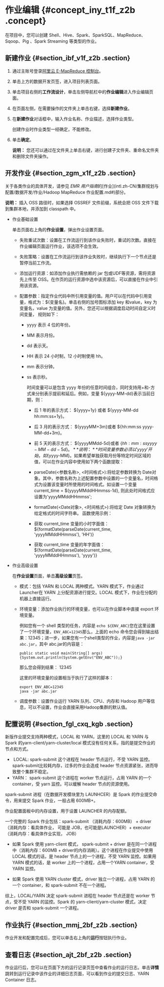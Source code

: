 # 作业编辑 {#concept_iny_t1f_z2b .concept}

在项目中，您可以创建 Shell、Hive、Spark、SparkSQL、MapReduce、Sqoop、Pig 、Spark Streaming 等类型的作业。

## 新建作业 {#section_ibf_v1f_z2b .section}

1.  通过主账号登录[阿里云 E-MapReduce 控制台](https://emr.console.aliyun.com/console)。
2.  单击上方的数据开发页签，进入项目列表页面。
3.  单击项目右侧的**工作流设计**，单击左侧导航栏中的**作业编辑**进入作业编辑页面。
4.  在页面左侧，在需要操作的文件夹上单击右键，选择**新建作业**。
5.  在**新建作业**对话框中，输入作业名称、作业描述，选择作业类型。

    创建作业时作业类型一经确定，不能修改。

6.  单击**确定**。

    **说明：** 您还可以通过在文件夹上单击右键，进行创建子文件夹、重命名文件夹和删除文件夹操作。


## 开发作业 {#section_zgm_x1f_z2b .section}

关于各类作业的具体开发，请参见 *EMR 用户指南*的[作业](intl.zh-CN/集群规划与配置/数据开发/作业/Hadoop MapReduce 作业配置.md#)部分。

**说明：** 插入 OSS 路径时，如果选择 OSSREF 文件前缀，系统会把 OSS 文件下载到集群本地，并添加到 classpath 中。

-   作业基础设置

    单击页面右上角的**作业设置**，弹出作业设置页面。

    -   失败重试次数：设置在工作流运行到该作业失败时，重试的次数。直接在作业编辑页面运行作业，该选项不会生效。
    -   失败策略：设置在工作流运行到该作业失败时，继续执行下一个节点还是暂停当前工作流。
    -   添加运行资源：如添加作业执行需依赖的 jar 包或UDF等资源，需将资源先上传至 OSS。在作页的运行资源中选中该资源后，可以直接在作业中引用该资源。
    -   配置参数：指定作业代码中所引用变量的值。用户可以在代码中引用变量，格式为：$\{变量名\}。单击右侧的加号图标添加 key 和value，key 为变量名，value 为变量的值。另外，您还可以根据调度启动时间自定义时间变量， 规则如下：

        -   yyyy 表示 4 位的年份。
        -   MM 表示月份。
        -   dd 表示天。
        -   HH 表示 24 小时制，12 小时制使用 hh。
        -   mm 表示分钟。
        -   ss 表示秒。

            时间变量可以是包含 yyyy 年份的任意时间组合，同时支持用+和-方式来分别表示提前和延后。例如，变量 $\{yyyy-MM-dd\}表示当前日期，则：

            -   后 1 年的表示方式： $\{yyyy+1y\} 或者 $\{yyyy-MM-dd hh:mm:ss+1y\}。
            -   后 3 月的表示方式： $\{yyyyMM+3m\}或者 $\{hh:mm:ss yyyy-MM-dd+3m\}。
            -   前 5 天的表示方式： $\{yyyyMMdd-5d\}或者 $\{hh:mm:ss yyyy-MM-dd-5d\}。
            **说明：** 时间变量参数必须以'yyyy'开始，如$\{yyyy-MM\}。如果希望单独获取月份等特定时间区域的值，可以在作业内容中使用如下两个函数提取：

            -   parseDate\(<参数名称\>, <时间格式\>\):将给定参数转换为 Date对象。其中，参数名称为上述配置参数中设置的一个变量名，时间格式为设置该变量时所使用的时间格式。如设置一个变量 current\_time = $\{yyyyMMddHHmmss-1d\}, 则此处时间格式应设置为'yyyyMMddHHmmss';
            -   formatDate\(<Date对象\>, <时间格式\>\):将给定 Date 对象转换为给定格式的时间字符串。
            函数使用示例：

            -   获取 current\_time 变量的小时字面值：$\{formatDate\(parseDate\(current\_time, 'yyyyMMddHHmmss'\), 'HH'\)\}
            -   获取 current\_time 变量的年字面值：$\{formatDate\(parseDate\(current\_time, 'yyyyMMddHHmmss'\), 'yyyy'\)\}
-   作业高级设置

    在**作业设置**页面，单击**高级设置**页签。

    -   模式：包括 YARN 和 LOCAL 两种模式。YARN 模式下，作业通过 Launcher在 YARN 上分配资源进行提交。LOCAL 模式下，作业在分配的机器上直接运行。
    -   环境变量：添加作业执行的环境变量，也可以在作业脚本中直接 export 环境变量。

        例如您有一个 shell 类型的任务，内容是 `echo ${ENV_ABC}`您在这里设置了一个环境变量，`ENV_ABC=12345`那么，上面的 echo 命令您会得到输出结果：12345；进一步，如果您有一个shell类型的作业，内容是`java -jar abc.jar`，其中 abc.jar的内容是：

        ```
        public static void main(String[] args) {System.out.println(System.getEnv("ENV_ABC"));}
        ```

        那么您会得到结果： 12345

        这里的环境变量的设置相当于执行了这样的脚本：

        ```
        export ENV_ABC=12345
        java -jar abc.jar
        ```

    -   调度参数：设置作业运行 YARN 队列、CPU、内存和 Hadoop 用户等信息，可以不设置，作业会直接采用Hadoop集群的默认值。

## 配置说明 {#section_fgl_cxq_kgb .section}

新版作业提交支持两种模式，LOCAL 和 YARN，这里的 LOCAL 和 YARN 与 Spark 的yarn-client/yarn-cluster/local 模式没有任何关系，指的是提交作业的节点和方式。

-    LOCAL: spark-submit 这个进程在 header 节点运行，不受 YARN 监控。spark-submit比较耗内存，过多的作业会造成 header 节点资源紧张，进而导致整个集群不稳定。
-   YARN： spark-submit 这个进程在 worker 节点运行，占用 YARN 的一个 container，受 yarn 监控。可以缓解 header 节点的资源使用。

spark-submit 进程（在数据开发模块里为 LAUNHCER）是 Spark 的作业提交命令，用来提交 Spark 作业，一般占用 600MB+。

作业配置面板中的内存设置，用于设置 LAUNCHER 的内存配额。

一个完整的 Spark 作业包括：spark-submit （消耗内存：600MB） + driver（消耗内存：看具体作业， 可能是 JOB，也可能是LAUNCHER）+ executor （消耗内存：看具体作业实现， JOB）

-   如果 Spark 使用 yarn-client 模式， spark-submit + driver 是在同一个进程中（消耗内存：600MB + driver的内存消耗）。这个进程在作业提交中使用 LOCAL 模式的话，是 header 节点上的一个进程，不受 YARN 监控。如果用 YARN 模式的话，是 worker 上的一个进程，占用一个YARN container，受 YARN 监控。

-   如果 Spark 使用 YARN cluster 模式，driver 独立一个进程，占用 YARN 的一个 container，和 spark-submit 不在一个进程。


综上，LOCAL/YARN 决定 spark-submit 进程在 header 节点还是在 worker 节点，受不受 YARN 的监控。Spark 的 yarn-client/yarn-cluster 模式，决定 driver 是否和 spark-submit 一个进程。

## 作业执行 {#section_mmj_2bf_z2b .section}

作业开发和配置完成后，您可以单击右上角的**运行**按钮执行作业。

## 查看日志 {#section_ajt_2bf_z2b .section}

作业运行后，您可以在页面下方的运行记录页签中查看作业的运行日志。单击**详情**跳转到运行记录中该作业的详细日志页面，可以看到作业的提交日志、YARN Container 日志。

